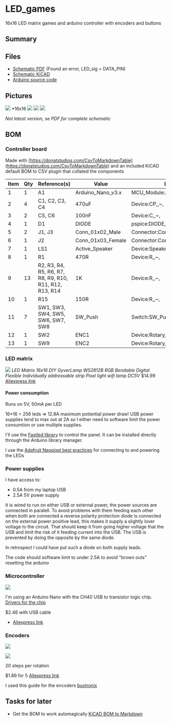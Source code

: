 # LED_games
 16x16 LED matrix games and arduino controller with encoders and buttons
## Summary




## Files
* [Schematic PDF](schematic_card.pdf) (Found an error, LED_sig = DATA_PIN)
* [Schematic KiCAD](Led_game_nano/)
* [Arduino source code](Code/)

## Pictures
![](img/display_and_controller.jpg)
*16x16
![](img/card_front.jpg)
![](img/card_back.jpg)
![](img/arduino_ios.JPG)

*Not latest version, se PDF for complete schematic*

## BOM 

### Controller board

Made with [https://donatstudios.com/CsvToMarkdownTable](https://donatstudios.com/CsvToMarkdownTable) and an included KiCAD default BOM to CSV plugin that collated the components

| Item | Qty | Reference(s)                                            | Value             | LibPart                                | Footprint           | Datasheet                                                      | Note | 
|--------|-------|-----------------------------------------------------------|---------------------|------------------------------------------|-----------------------|------------------------------------------------------------------|--------| 
| 1    | 1   | A1                                                      | Arduino_Nano_v3.x | MCU_Module:Arduino_Nano_v3.x           | Module:Arduino_Nano | http://www.mouser.com/pdfdocs/Gravitech_Arduino_Nano3_0.pdf, |        | 
| 2    | 4   | C1, C2, C3, C4                                          | 470uF             | Device:CP,,~,                    |                       |                                                                  |        | 
| 3    | 2   | C5, C6                                                  | 100nF             | Device:C,,~,                     |                       |                                                                  |        | 
| 4    | 1   | D1                                                      | DIODE             | pspice:DIODE,,,                  |                       |                                                                  |        | 
| 5    | 2   | J1, J3                                                  | Conn_01x02_Male   | Connector:Conn_01x02_Male,,~,    |                       |                                                                  |        | 
| 6    | 1   | J2                                                      | Conn_01x03_Female | Connector:Conn_01x03_Female,,~     | 16x16 led disp      |                                                                  |        | 
| 7    | 1   | LS1                                                     | Active_Speaker    | Device:Speaker,,~,               |                       |                                                                  |        | 
| 8    | 1   | R1                                                      | 470R              | Device:R,,~,                     |                       |                                                                  |        | 
| 9    | 13  | R2, R3, R4, R5, R6, R7, R8, R9, R10, R11, R12, R13, R14 | 1K                | Device:R,,~,                     |                       |                                                                  |        | 
| 10   | 1   | R15                                                     | 150R              | Device:R,,~,                     |                       |                                                                  |        | 
| 11   | 7   | SW1, SW3, SW4, SW5, SW6, SW7, SW8                       | SW_Push           | Switch:SW_Push,,,                |                       |                                                                  |        | 
| 12   | 1   | SW2                                                     | ENC1              | Device:Rotary_Encoder_Switch,,~, |                       |                                                                  |        | 
| 13   | 1   | SW9                                                     | ENC2              | Device:Rotary_Encoder_Switch,,~, |                       |                                                                  |        | 

### LED matrix
![](led_matrix.jpg)
*LED Matrix 16x16 DIY GyverLamp WS2812B RGB Bendable Digital Flexible Individually addressable strip Pixel light wifi lamp DC5V*
$14.99
[Aliexpress link](https://www.aliexpress.com/item/4000384823406.html?spm=a2g0s.9042311.0.0.11c24c4dD5sZfY)

#### Power consumption

Runs on 5V, 50mA per LED

16*16 = 256 leds => 12.8A maximum potiential power draw! USB power supplies tend to max out at 2A so I either need to software limit the power consumtion or use mulitple supplies.

I'll use the [Fastled library](https://github.com/FastLED/FastLED) to control the panel. It can be installed directly through the Arduino library manager.

I use the [Adafruit Neopixel best practices](https://learn.adafruit.com/adafruit-neopixel-uberguide/best-practices) for connecting to and powering the LEDs


### Power supplies

I have access to:

* 0.5A from my laptop USB 
* 2.5A 5V power supply 
 
It is wired to run on either USB or external power, the power sources are connected in paralell. To avoid problems with them feeding each other when both are connected a reverse polarity protection diode is connected on the external power positive lead, this makes it supply a slightly lover voltage to the circuit. That should keep it from going higher voltage that the USB and limit the risk of it feeding current into the USB. The USB is prevented by doing the opposite by the same diode.

In retrospect I could have put such a diode on both supply leads.

The code should software limit to under 2.5A to avoid "brown outs" resetting the arduino

### Microcontroller

![](img/arduino.jpg)

I'm using an Arduino Nano with the CH40 USB to transistor logic chip. [Drivers for the chip](https://github.com/Jaknil/Arduino_material/blob/master/CH341SER.EXE)

$2.46 with USB cable
* [Aliexpress link](https://www.aliexpress.com/item/32341832857.html?spm=a2g0s.9042311.0.0.27424c4dasmxDQ)

### Encoders

![](img/encoder.jpg)

![](rotary-encoder-connection.jpg)

20 steps per rotation

$1.89 for 5 
[Aliexpress link](https://www.aliexpress.com/item/32872023811.html?spm=a2g0s.9042311.0.0.27424c4dcrN317)

I used this guide for the encoders [buxtronix](http://www.buxtronix.net/2011/10/rotary-encoders-done-properly.html)


## Tasks for later
* Get the BOM to work automagically [KiCAD BOM to Markdown](https://analogoutputblog.wordpress.com/2020/07/03/mark-down-your-bom/)







































